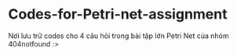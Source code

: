 # Codes-for-Petri-net-assignment
Nơi lưu trữ codes cho 4 câu hỏi trong bài tập lớn Petri Net của nhóm 404notfound :>
